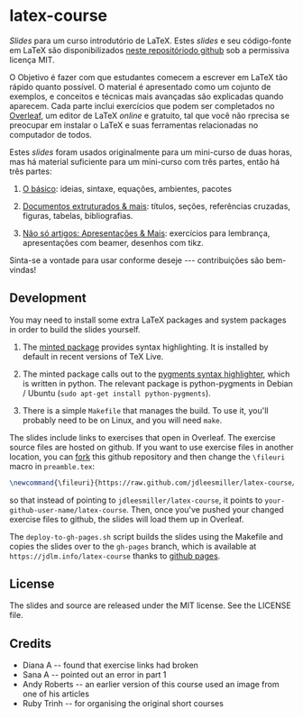 latex-course
============

*Slides* para um curso introdutório de LaTeX. Estes *slides* e seu código-fonte em LaTeX são disponibilizados [neste repositóriodo github](https://github.com/guibeal/latex-course) sob  a permissiva licença  MIT.

O Objetivo é fazer com que estudantes comecem a escrever em LaTeX tão rápido quanto possível. O material é apresentado como um cojunto de exemplos, e conceitos e técnicas mais avançadas são explicadas quando aparecem. Cada parte inclui exercícios que podem ser completados no [Overleaf](https://www.overleaf.com), um editor de LaTeX *online* e gratuito, tal que você não rprecisa se preocupar em instalar o LaTeX e suas ferramentas relacionadas no computador de todos.

Estes *slides* foram usados originalmente para um mini-curso de duas horas, mas há material suficiente para um mini-curso com três partes, então há três partes:

1. [O básico](http:///github.com/GuiBeal/latex-course/tree/master/pt-br/part1.pdf): ideias, sintaxe, equações, ambientes, pacotes

1. [Documentos extruturados  & mais](http:///github.com/GuiBeal/latex-course/tree/master/pt-br/part2.pdf): títulos, seções, referências cruzadas,  figuras, tabelas, bibliografias.

1. [Não só artigos: Apresentações & Mais](http:///github.com/GuiBeal/latex-course/tree/master/pt-br/part3.pdf): exercícios para lembrança, apresentações com beamer, desenhos com  tikz.

Sinta-se a vontade para usar conforme deseje --- contribuições são bem-vindas!

Development
-----------

You may need to install some extra LaTeX packages and system packages in order to build the slides yourself.

1. The [minted package](http://www.ctan.org/pkg/minted) provides syntax highlighting. It is installed by default in recent versions of TeX Live.

1. The minted package calls out to the [pygments syntax highlighter](http://pygments.org/), which is written in python. The relevant package is python-pygments in Debian / Ubuntu (`sudo apt-get install python-pygments`).

1. There is a simple `Makefile` that manages the build. To use it, you'll probably need to be on Linux, and you will need `make`.

The slides include links to exercises that open in Overleaf. The exercise source files are hosted on github. If you want to use exercise files in another location, you can [fork](https://help.github.com/articles/fork-a-repo) this github repository and then change the `\fileuri` macro in `preamble.tex`:

```latex
\newcommand{\fileuri}{https://raw.github.com/jdleesmiller/latex-course/master/en}
```

so that instead of pointing to `jdleesmiller/latex-course`, it points to `your-github-user-name/latex-course`. Then, once you've pushed your changed exercise files to github, the slides will load them up in Overleaf.

The `deploy-to-gh-pages.sh` script builds the slides using the Makefile and copies the slides over to the `gh-pages` branch, which is available at `https://jdlm.info/latex-course` thanks to [github pages](http://pages.github.com/).

License
-------

The slides and source are released under the MIT license. See the LICENSE file.

Credits
-------

* Diana A -- found that exercise links had broken
* Sana A -- pointed out an error in part 1
* Andy Roberts -- an earlier version of this course used an image from one of his articles
* Ruby Trinh -- for organising the original short courses
